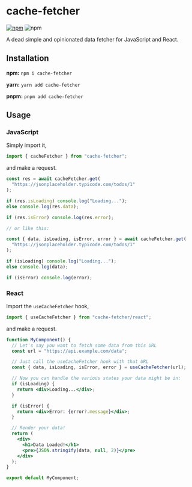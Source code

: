 # cache-fetcher

[![npm](https://img.shields.io/npm/v/cache-fetcher)](https://npmjs.org/package/cache-fetcher)
![npm](https://img.shields.io/npm/dm/cache-fetcher)

A dead simple and opinionated data fetcher for JavaScript and React.

## Installation

**npm:** `npm i cache-fetcher`

**yarn:** `yarn add cache-fetcher`

**pnpm:** `pnpm add cache-fetcher`

## Usage

### JavaScript

Simply import it,

```js
import { cacheFetcher } from "cache-fetcher";
```

and make a request.

```js
const res = await cacheFetcher.get(
  "https://jsonplaceholder.typicode.com/todos/1"
);

if (res.isLoading) console.log("Loading...");
else console.log(res.data);

if (res.isError) console.log(res.error);

// or like this:

const { data, isLoading, isError, error } = await cacheFetcher.get(
  "https://jsonplaceholder.typicode.com/todos/1"
);

if (isLoading) console.log("Loading...");
else console.log(data);

if (isError) console.log(error);
```

### React

Import the `useCacheFetcher` hook,

```js
import { useCacheFetcher } from "cache-fetcher/react";
```

and make a request.

```jsx
function MyComponent() {
  // Let's say you want to fetch some data from this URL
  const url = "https://api.example.com/data";

  // Just call the useCacheFetcher hook with that URL
  const { data, isLoading, isError, error } = useCacheFetcher(url);

  // Now you can handle the various states your data might be in:
  if (isLoading) {
    return <div>Loading...</div>;
  }

  if (isError) {
    return <div>Error: {error?.message}</div>;
  }

  // Render your data!
  return (
    <div>
      <h1>Data Loaded!</h1>
      <pre>{JSON.stringify(data, null, 2)}</pre>
    </div>
  );
}

export default MyComponent;
```
